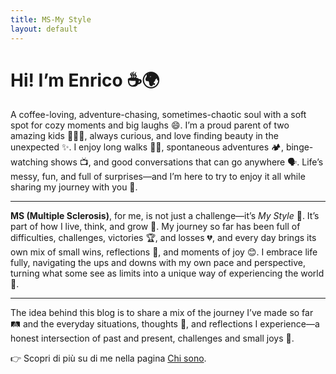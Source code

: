 ```yaml
---
title: MS-My Style
layout: default
---
```


# Hi! I’m Enrico ☕🌍

A coffee-loving, adventure-chasing, sometimes-chaotic soul with a soft spot for cozy moments and big laughs 😄. I’m a proud parent of two amazing kids 👨‍👧‍👦, always curious, and love finding beauty in the unexpected ✨. I enjoy long walks 🚶‍♂️, spontaneous adventures 🏕️, binge-watching shows 📺, and good conversations that can go anywhere 🗣️. Life’s messy, fun, and full of surprises—and I’m here to try to enjoy it all while sharing my journey with you 💫.  

---

**MS (Multiple Sclerosis)**, for me, is not just a challenge—it’s *My Style* 💪. It’s part of how I live, think, and grow 🌱. My journey so far has been full of difficulties, challenges, victories 🏆, and losses 💔, and every day brings its own mix of small wins, reflections 🤔, and moments of joy 😊. I embrace life fully, navigating the ups and downs with my own pace and perspective, turning what some see as limits into a unique way of experiencing the world 🌈.  

---

The idea behind this blog is to share a mix of the journey I’ve made so far 🛤️ and the everyday situations, thoughts 💭, and reflections I experience—a honest intersection of past and present, challenges and small joys 🌟.


👉 Scopri di più su di me nella pagina [Chi sono](about.md).

